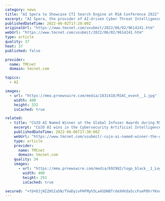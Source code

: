 ```yaml
---
category: news
title: "AI Spera to Showcase CTI Search Engine at RSA Conference 2022"
excerpt: "AI Spera, the provider of AI-driven Cyber Threat Intelligence platform, will spotlight its latest advanced security solutions at this year's RSA Conference, June 6-9, 2022, at the Moscone Center in San Francisco."
publishedDateTime: 2022-06-02T17:20:00Z
originalUrl: "https://www.tmcnet.com/usubmit/2022/06/02/9614241.htm"
webUrl: "https://www.tmcnet.com/usubmit/2022/06/02/9614241.htm"
type: article
quality: 37
heat: 37
published: false

provider:
  name: TMCnet
  domain: tmcnet.com

topics:
  - AI

images:
  - url: "https://mma.prnewswire.com/media/1831418/RSAC_event__1.jpg"
    width: 400
    height: 332
    isCached: true

related:
  - title: "CUJO AI Named Winner at the Global Infosec Awards during RSA Conference 2022"
    excerpt: "CUJO AI wins in the Cybersecurity Artificial Intelligence category in the 10th annual Global InfoSec Awards at the RSA Conference 2022. LOS ANGELES, June 6, 2022 /PRNewswire/ -- CUJO AI, a global leader in cybersecurity and network intelligence solutions for Internet Service Providers (ISPs),"
    publishedDateTime: 2022-06-06T17:30:00Z
    webUrl: "https://www.tmcnet.com/usubmit/-cujo-ai-named-winner-the-global-infosec-awards-/2022/06/06/9615750.htm"
    type: article
    provider:
      name: TMCnet
      domain: tmcnet.com
    quality: 34
    images:
      - url: "https://mma.prnewswire.com/media/692982/logo_black__1_Logo.jpg"
        width: 400
        height: 291
        isCached: true

secured: "+tU+DJjNIZHSIa5N/TVwDyivFHFMyh5La4SDHBTrdeXHVda5ccFueP8hrYKnuNBAOkDt2e5nDKT4m8UFewCcTo3ybH3e85W40iwxOb99KTocAi2RuxxCzSzE3dGkhArLSTXIjWfuGTOr3ApyAHO91LVQ5mmW6Rx1BZfvf9aG+vrgtpjdWZpcnGLrCSb3Ez4JsW48WFKyx8Uvb5+IwqsaccfO9aAkJdj4wQ/NYi0TqcLQHmeI+xO1vL8UuzKes0NRtQdrPnNqYERp0QADG45KtIxpXWdGhL+SU2Mez4xmr8eIiuQeWgCLU+YqIvKcxJCgUh8lOpbfFRfFEl2PUSjYtBaByE7ZpkdKn5ndcmyBtkQ=;VL1lIqGK5HSAZ5yWVZXLQg=="
---
```


